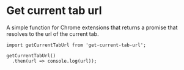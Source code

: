 # Get current tab url

A simple function for Chrome extensions that returns a promise that
resolves to the url of the current tab.

```
import getCurrentTabUrl from 'get-current-tab-url';

getCurrentTabUrl()
  .then(url => console.log(url));
```
